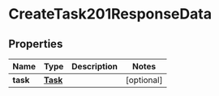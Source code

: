 

# CreateTask201ResponseData


## Properties

| Name | Type | Description | Notes |
|------------ | ------------- | ------------- | -------------|
|**task** | [**Task**](Task.md) |  |  [optional] |



